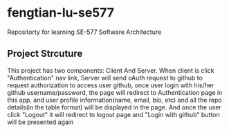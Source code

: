 # fengtian-lu-se577

Repositorty for learning SE-577 Software Architecture

## Project Strcuture

This project has two components: Client And Server. When client is click "Authentication" nav link, Server will send oAuth request to github to request authorization to access user github, once user login with his/her github username/password, the page will redirect to Authentication page in this app, and user profile information(name, email, bio, etc) and all the repo details(in the table format) will be displayed in the page. And once the user click "Logout" it will redirect to logout page and "Login with github" button will be presented again
